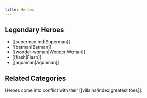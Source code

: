 ```yaml
---
title: Heroes
---
```

## Legendary Heroes

- [[superman.md|Superman]]
- [[batman|Batman]]
- [[wonder-woman|Wonder Woman]]
- [[flash|Flash]]
- [[aquaman|Aquaman]]



## Related Categories
Heroes come into conflict with their [[villains/index|greatest foes]].